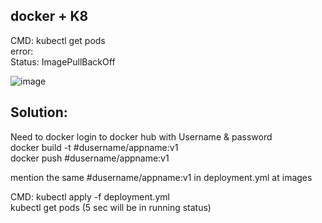 
 
docker + K8  
------
CMD: kubectl get pods  
error:   
Status: ImagePullBackOff  

![image](https://github.com/devopsmails/devops/assets/119680288/b01424b4-756d-4bdf-8718-d13157fe9876)


Solution:  
---------
Need to docker login to docker hub with Username & password  
docker build -t #dusername/appname:v1  
docker push #dusername/appname:v1  

mention the same #dusername/appname:v1 in deployment.yml at images  

CMD: kubectl apply -f deployment.yml  
kubectl get pods (5 sec will be in running status)  

